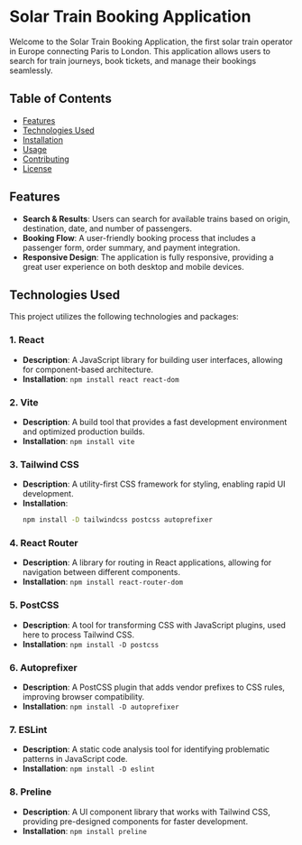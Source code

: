 # Solar Train Booking Application

Welcome to the Solar Train Booking Application, the first solar train operator in Europe connecting Paris to London. This application allows users to search for train journeys, book tickets, and manage their bookings seamlessly.

## Table of Contents
- [Features](#features)
- [Technologies Used](#technologies-used)
- [Installation](#installation)
- [Usage](#usage)
- [Contributing](#contributing)
- [License](#license)

## Features
- **Search & Results**: Users can search for available trains based on origin, destination, date, and number of passengers.
- **Booking Flow**: A user-friendly booking process that includes a passenger form, order summary, and payment integration.
- **Responsive Design**: The application is fully responsive, providing a great user experience on both desktop and mobile devices.

## Technologies Used
This project utilizes the following technologies and packages:

### 1. React
- **Description**: A JavaScript library for building user interfaces, allowing for component-based architecture.
- **Installation**: `npm install react react-dom`

### 2. Vite
- **Description**: A build tool that provides a fast development environment and optimized production builds.
- **Installation**: `npm install vite`

### 3. Tailwind CSS
- **Description**: A utility-first CSS framework for styling, enabling rapid UI development.
- **Installation**: 
  ```bash
  npm install -D tailwindcss postcss autoprefixer
  ```

### 4. React Router
- **Description**: A library for routing in React applications, allowing for navigation between different components.
- **Installation**: `npm install react-router-dom`

### 5. PostCSS
- **Description**: A tool for transforming CSS with JavaScript plugins, used here to process Tailwind CSS.
- **Installation**: `npm install -D postcss`

### 6. Autoprefixer
- **Description**: A PostCSS plugin that adds vendor prefixes to CSS rules, improving browser compatibility.
- **Installation**: `npm install -D autoprefixer`

### 7. ESLint
- **Description**: A static code analysis tool for identifying problematic patterns in JavaScript code.
- **Installation**: `npm install -D eslint`

### 8. Preline
- **Description**: A UI component library that works with Tailwind CSS, providing pre-designed components for faster development.
- **Installation**: `npm install preline`
